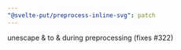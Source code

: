```yaml
---
"@svelte-put/preprocess-inline-svg": patch
---
```


unescape &amp; to & during preprocessing (fixes #322)

